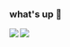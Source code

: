 ### what's up 👋



<a href="https://github.com/zlennox/github-readme-stats"> 
  <img align="left" src="https://github-readme-stats.vercel.app/api?username=zlennox&count_private=true&show_icons=true&theme=dracula" />
</a>
<a href="https://github.com/zlennox/github-readme-stats">
  <img align="left" src="https://github-readme-stats.vercel.app/api/top-langs/?username=zlennox&theme=dracula" />
</a>
